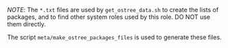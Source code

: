 *NOTE*: The `*.txt` files are used by `get_ostree_data.sh` to create the lists
of packages, and to find other system roles used by this role.  DO NOT use them
directly.

The script `meta/make_ostree_packages_files` is used to generate these files.
